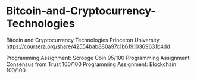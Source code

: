 # Bitcoin-and-Cryptocurrency-Technologies
Bitcoin and Cryptocurrency Technologies
Princeton University
https://coursera.org/share/42554bab880a97c1b61910369631b4dd

Programming Assignment: Scrooge Coin 95/100
Programming Assignment: Consensus from Trust 100/100
Programming Assignment: Blockchain 100/100
